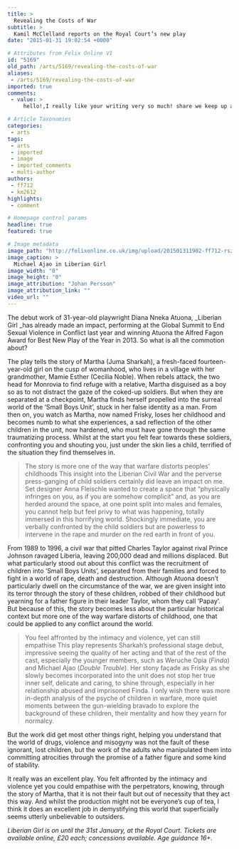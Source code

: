 ```yaml
---
title: >
  Revealing the Costs of War
subtitle: >
  Kamil McClelland reports on the Royal Court’s new play
date: "2015-01-31 19:02:54 +0000"

# Attributes from Felix Online V1
id: "5169"
old_path: /arts/5169/revealing-the-costs-of-war
aliases:
 - /arts/5169/revealing-the-costs-of-war
imported: true
comments:
 - value: >
     hello!,I really like your writing very so much! share we keep up a correspondence extra approximately your post on AOL? I need an expert on this house to resolve my problem. May be that is you! Taking a look forward to peer you. <br>moncler baby us http://test.negrifirman.com/?it-moncler-baby-us-9242.html,Hello Web Admin, I noticed that your On-Page SEO is is missing a few factors, for one you do not use all three H tags in your post, also I notice that you are not using bold or italics properly in your SEO optimization. On-Page SEO means more now than ever since the new Google update: Panda. No longer are backlinks and simply pinging or sending out a RSS feed the key to getting Google PageRank or Alexa Rankings, You now NEED On-Page SEO. So what is good On-Page SEO?First your keyword must appear in the title.Then it must appear in the URL.You have to optimize your keyword and make sure that it has a nice keyword density of 3-5% in your article with relevant LSI (Latent Semantic Indexing). Then you should spread

# Article Taxonomies
categories:
 - arts
tags:
 - arts
 - imported
 - image
 - imported_comments
 - multi-author
authors:
 - ff712
 - km2612
highlights:
 - comment

# Homepage control params
headline: true
featured: true

# Image metadata
image_path: "http://felixonline.co.uk/img/upload/201501311902-ff712-rsz_michael_ajao_in_liberian_girl_at_the_royal_court_credit_johan_persson__01011.jpg"
image_caption: >
  Michael Ajao in Liberian Girl
image_width: "0"
image_height: "0"
image_attribution: "Johan Persson"
image_attribution_link: ""
video_url: ""
---
```


The debut work of 31-year-old playwright Diana Nneka Atuona, _Liberian Girl _has already made an impact, performing at the Global Summit to End Sexual Violence in Conflict last year and winning Atuona the Alfred Fagon Award for Best New Play of the Year in 2013. So what is all the commotion about?

The play tells the story of Martha (Juma Sharkah), a fresh-faced fourteen-year-old girl on the cusp of womanhood, who lives in a village with her grandmother, Mamie Esther (Cecilia Noble). When rebels attack, the two head for Monrovia to find refuge with a relative, Martha disguised as a boy so as to not distract the gaze of the coked-up soldiers. But when they are separated at a checkpoint, Martha finds herself propelled into the surreal world of the ‘Small Boys Unit’, stuck in her false identity as a man. From then on, you watch as Martha, now named Frisky, loses her childhood and becomes numb to what she experiences, a sad reflection of the other children in the unit, now hardened, who must have gone through the same traumatizing process. Whilst at the start you felt fear towards these soldiers, confronting you and shouting you, just under the skin lies a child, terrified of the situation they find themselves in.
> The story is more one of the way that warfare distorts peoples' childhoods
This insight into the Liberian Civil War and the perverse press-ganging of child soldiers certainly did leave an impact on me. Set designer Anna Fleischle wanted to create a space that “physically infringes on you, as if you are somehow complicit” and, as you are herded around the space, at one point split into males and females, you cannot help but feel privy to what was happening, totally immersed in this horrifying world. Shockingly immediate, you are verbally confronted by the child soldiers but are powerless to intervene in the rape and murder on the red earth in front of you.

From 1989 to 1996, a civil war that pitted Charles Taylor against rival Prince Johnson ravaged Liberia, leaving 200,000 dead and millions displaced. But what particularly stood out about this conflict was the recruitment of children into ‘Small Boys Units’, separated from their families and forced to fight in a world of rape, death and destruction. Although Atuona doesn’t particularly dwell on the circumstance of the war, we are given insight into its terror through the story of these children, robbed of their childhood but yearning for a father figure in their leader Taylor, whom they call ‘Papay’. But because of this, the story becomes less about the particular historical context but more one of the way warfare distorts of childhood, one that could be applied to any conflict around the world.
> You feel affronted by the intimacy and violence, yet can still empathise
This play represents Sharkah’s professional stage debut, impressive seeing the quality of her acting and that of the rest of the cast, especially the younger members, such as Weruche Opia (_Finda_) and Michael Ajao (_Double Trouble_). Her stony façade as Frisky as she slowly becomes incorporated into the unit does not stop her true inner self, delicate and caring, to shine through, especially in her relationship abused and imprisoned Finda. I only wish there was more in-depth analysis of the psyche of children in warfare, more quiet moments between the gun-wielding bravado to explore the background of these children, their mentality and how they yearn for normalcy.

But the work did get most other things right, helping you understand that the world of drugs, violence and misogyny was not the fault of these ignorant, lost children, but the work of the adults who manipulated them into committing atrocities through the promise of a father figure and some kind of stability.

It really was an excellent play. You felt affronted by the intimacy and violence yet you could empathise with the perpetrators, knowing, through the story of Martha, that it is not their fault but out of necessity that they act this way. And whilst the production might not be everyone’s cup of tea, I think it does an excellent job in demystifying this world that superficially seems utterly unbelievable to outsiders.

_Liberian Girl is on until the 31st January, at the Royal Court. Tickets are available online, £20 each; concessions available. Age guidance 16+_.
